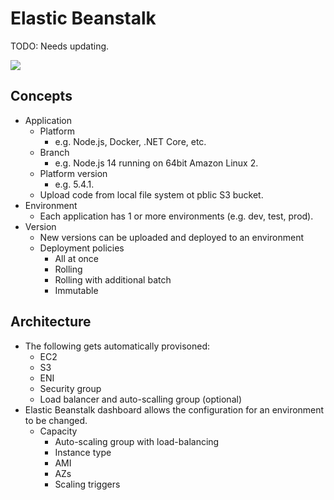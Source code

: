 # Elastic Beanstalk
TODO: Needs updating.

![](https://docs.aws.amazon.com/elasticbeanstalk/latest/dg/images/aeb-architecture2.png)
## Concepts
* Application
    * Platform
        * e.g. Node.js, Docker, .NET Core, etc.
    * Branch
        * e.g. Node.js 14 running on 64bit Amazon Linux 2.
    * Platform version
        * e.g. 5.4.1.
    * Upload code from local file system ot pblic S3 bucket.
* Environment
    * Each application has 1 or more environments (e.g. dev, test, prod).
* Version
    * New versions can be uploaded and deployed to an environment
    * Deployment policies
        * All at once
        * Rolling
        * Rolling with additional batch
        * Immutable
## Architecture
* The following gets automatically provisoned:
    * EC2
    * S3
    * ENI
    * Security group
    * Load balancer and auto-scalling group (optional)
* Elastic Beanstalk dashboard allows the configuration for an environment to be changed.
    * Capacity
        * Auto-scaling group with load-balancing
        * Instance type
        * AMI
        * AZs
        * Scaling triggers
